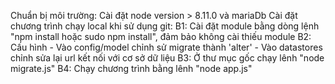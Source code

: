 Chuẩn bị môi trường: Cài đặt node version > 8.11.0 và mariaDb
Cài đặt chương trình chạy local khi sử dụng git:
B1: Cài đặt module bằng dòng lệnh "npm install hoặc sudo npm install", đảm bảo không cài thiếu module
B2: Cấu hình
    - Vào config/model chỉnh sử migrate thành 'alter'
    - Vào datastores chỉnh sửa lại url kết nối với cơ sở dữ liệu
B3: Ở thư mục gốc chạy lênh "node migrate.js"
B4: Chạy chương trình bằng lênh "node app.js"

